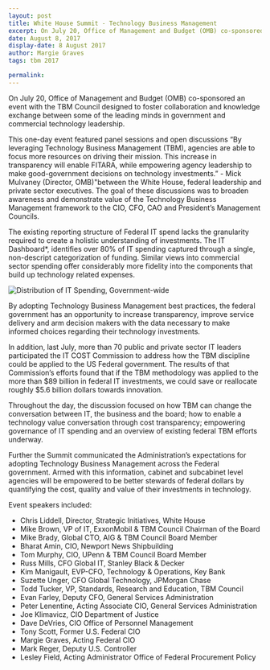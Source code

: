 ```yaml
---
layout: post
title: White House Summit - Technology Business Management
excerpt: On July 20, Office of Management and Budget (OMB) co-sponsored an event with the TBM Council designed to foster collaboration and knowledge exchange between some of the leading minds in government and commercial technology leadership.
date: August 8, 2017
display-date: 8 August 2017
author: Margie Graves
tags: tbm 2017

permalink: 
---
```

On July 20, Office of Management and Budget (OMB) co-sponsored an event with the TBM Council designed to foster collaboration and knowledge exchange between some of the leading minds in government and commercial technology leadership.

This one-day event featured panel sessions and open discussions “By leveraging Technology Business Management (TBM), agencies are able to focus more resources on driving their mission. This increase in transparency will enable FITARA, while empowering agency leadership to make good-government decisions on technology investments.” - Mick Mulvaney (Director, OMB)"between the White House, federal leadership and private sector executives. The goal of these discussions was to broaden awareness and demonstrate value of the Technology Business Management framework to the CIO, CFO, CAO and President’s Management Councils.

The existing reporting structure of Federal IT spend lacks the granularity required to create a holistic understanding of investments. The IT Dashboard*, identifies over 80% of IT spending captured through a single, non-descript categorization of funding. Similar views into commercial sector spending offer considerably more fidelity into the components that build up technology related expenses.

![Distribution of IT Spending, Government-wide]({{site.baseurl}}/assets/img/blog/2017.08.08.png)

By adopting Technology Business Management best practices, the federal government has an opportunity to increase transparency, improve service delivery and arm decision makers with the data necessary to make informed choices regarding their technology investments.

In addition, last July, more than 70 public and private sector IT leaders participated the IT COST Commission to address how the TBM discipline could be applied to the US Federal government. The results of that Commission’s efforts found that if the TBM methodology was applied to the more than $89 billion in federal IT investments, we could save or reallocate roughly $5.6 billion dollars towards innovation.

Throughout the day, the discussion focused on how TBM can change the conversation between IT, the business and the board; how to enable a technology value conversation through cost transparency; empowering governance of IT spending and an overview of existing federal TBM efforts underway.

Further the Summit communicated the Administration’s expectations for adopting Technology Business Management across the Federal government. Armed with this information, cabinet and subcabinet level agencies will be empowered to be better stewards of federal dollars by quantifying the cost, quality and value of their investments in technology.

Event speakers included:  
* Chris Liddell, Director, Strategic Initiatives, White House
* Mike Brown, VP of IT, ExxonMobil & TBM Council Chairman of the Board
* Mike Brady, Global CTO, AIG & TBM Council Board Member
* Bharat Amin, CIO, Newport News Shipbuilding
* Tom Murphy, CIO, UPenn & TBM Council Board Member
* Russ Mills, CFO Global IT, Stanley Black & Decker
* Kim Manigault, EVP-CFO, Technology & Operations, Key Bank
* Suzette Unger, CFO Global Technology, JPMorgan Chase
* Todd Tucker, VP, Standards, Research and Education, TBM Council
* Evan Farley, Deputy CFO, General Services Administration
* Peter Lenentine, Acting Associate CIO, General Services Administration
* Joe Klimavicz, CIO Department of Justice
* Dave DeVries, CIO Office of Personnel Management
* Tony Scott, Former U.S. Federal CIO
* Margie Graves, Acting Federal CIO
* Mark Reger, Deputy U.S. Controller
* Lesley Field, Acting Administrator Office of Federal Procurement Policy
